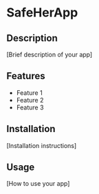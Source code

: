 # SafeHerApp 

## Description
[Brief description of your app]

## Features
- Feature 1
- Feature 2
- Feature 3

## Installation
[Installation instructions]

## Usage
[How to use your app]
